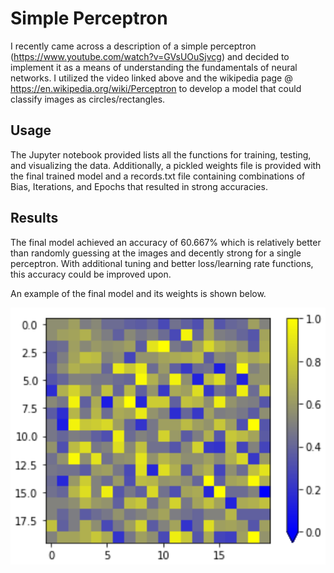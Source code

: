# Simple Perceptron

I recently came across a description of a simple perceptron (https://www.youtube.com/watch?v=GVsUOuSjvcg) and decided to implement it as a means of understanding the fundamentals of neural networks. I utilized the video linked above and the wikipedia page @ https://en.wikipedia.org/wiki/Perceptron to develop a model that could classify images as circles/rectangles. 

## Usage
The Jupyter notebook provided lists all the functions for training, testing, and visualizing the data. Additionally, a pickled weights file is provided with the final trained model and a records.txt file containing combinations of Bias, Iterations, and Epochs that resulted in strong accuracies. 

## Results
The final model achieved an accuracy of 60.667% which is relatively better than randomly guessing at the images and decently strong for a single perceptron. With additional tuning and better loss/learning rate functions, this accuracy could be improved upon. 

An example of the final model and its weights is shown below. 

![Final Weights](weights.png)
